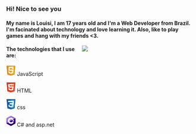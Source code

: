 ### Hi! Nice to see you

#### My name is Louisi, I am 17 years old and I'm a Web Developer from Brazil. I'm facinated about technology and love learning it. Also, like to play games and hang with my friends <3. 

<img src="https://i.pinimg.com/originals/12/78/45/127845a0cd31a3fc7ed551a01ef1ef56.gif" width="300px" align="right" />


#### The technologies that I use are: 

 <img src="img/js.png" width="25px" /> JavaScript
 
 <img src="img/html.png" width="25px" /> HTML
 
 <img src="img/css.png" width="25px" />  css
 
 <img src="img/cs.png" width="25px" /> C# and asp.net





